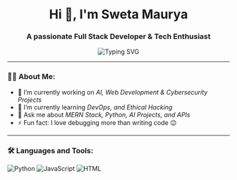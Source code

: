 <h1 align="center">Hi 👋, I'm Sweta Maurya</h1>
<h3 align="center">A passionate Full Stack Developer & Tech Enthusiast</h3>

<p align="center">
  <img src="https://readme-typing-svg.herokuapp.com?font=Fira+Code&duration=3000&pause=1000&color=00ADB5&center=true&vCenter=true&width=435&lines=Code.+Debug.+Repeat.;Learning+%F0%9F%94%8A+%7C+Building+%F0%9F%9A%80+%7C+Improving+%F0%9F%92%AA" alt="Typing SVG" />
</p>

---

### 👩‍💻 About Me:
- 🔭 I’m currently working on *AI, Web Development & Cybersecurity Projects*
- 🌱 I’m currently learning *DevOps, and Ethical Hacking*
- 💬 Ask me about *MERN Stack, Python, AI Projects, and APIs*
- ⚡ Fun fact: I love debugging more than writing code 😉

---

### 🛠 Languages and Tools:

<p align="left">
  <img src="https://img.icons8.com/color/48/000000/python.png" alt="Python"/>
  <img src="https://img.icons8.com/color/48/000000/javascript.png" alt="JavaScript"/>
  <img src="https://img.icons8.com/color/48/000000/html-5.png" alt="HTML"/>
  <img src="https://img.icons8.com/color/48/000000/css3.png 
